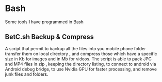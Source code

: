# Bash
Some tools I have programmed in Bash

## BetC.sh Backup & Compress
A script that permit to backup all the files into you mobile phone folder transfer them on local directory , and compress those which have a specific size in Kb for images and in Mb for videos. The script is able to pack JPG and MP4 files in 
 zip , keeping the directory listing, to connect to android via Android debug bridge, to use Nvidia GPU for faster processing, and remove junk files and folders. 
